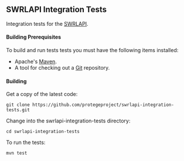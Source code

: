## SWRLAPI Integration Tests

Integration tests for the [SWRLAPI](https://github.com/protegeproject/swrlapi).

#### Building Prerequisites

To build and run tests tests you must have the following items installed:

+ Apache's [Maven](http://maven.apache.org/index.html).
+ A tool for checking out a [Git](http://git-scm.com/) repository.

#### Building

Get a copy of the latest code:

    git clone https://github.com/protegeproject/swrlapi-integration-tests.git 

Change into the swrlapi-integration-tests directory:

    cd swrlapi-integration-tests 

To run the tests:

    mvn test

